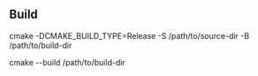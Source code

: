## Build
cmake -DCMAKE_BUILD_TYPE=Release -S /path/to/source-dir -B /path/to/build-dir

cmake --build /path/to/build-dir
